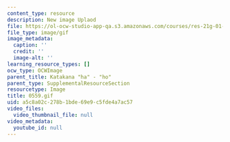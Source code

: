 ```yaml
---
content_type: resource
description: New image Uplaod
file: https://ol-ocw-studio-app-qa.s3.amazonaws.com/courses/res-21g-01-kana-spring-2010/a5c8a02c278b1bde69e9c5fde4a7ac57_0559.gif
file_type: image/gif
image_metadata:
  caption: ''
  credit: ''
  image-alt: ''
learning_resource_types: []
ocw_type: OCWImage
parent_title: Katakana "ha" - "ho"
parent_type: SupplementalResourceSection
resourcetype: Image
title: 0559.gif
uid: a5c8a02c-278b-1bde-69e9-c5fde4a7ac57
video_files:
  video_thumbnail_file: null
video_metadata:
  youtube_id: null
---
```

